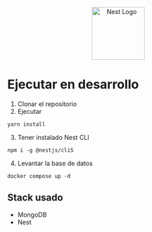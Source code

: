 <p align="center">
  <a href="http://nestjs.com/" target="blank"><img src="https://nestjs.com/img/logo-small.svg" width="120" alt="Nest Logo" /></a>
</p>

# Ejecutar en desarrollo
1. Clonar el repositorio
2. Ejecutar
```
yarn install
```
3. Tener instalado Nest CLI
```
npm i -g @nestjs/cliS
```

4. Levantar la base de datos
```
docker compose up -d
```

## Stack usado
* MongoDB
* Nest


